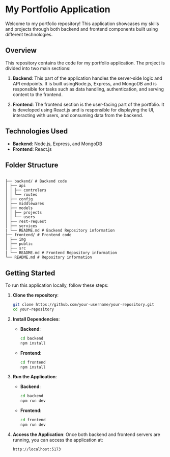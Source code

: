 # My Portfolio Application

Welcome to my portfolio repository! This application showcases my skills and projects through both backend and frontend components built using different technologies.

## Overview

This repository contains the code for my portfolio application. The project is divided into two main sections:

1. **Backend**: This part of the application handles the server-side logic and API endpoints. It is built usingNode.js, Express, and MongoDB and is responsible for tasks such as data handling, authentication, and serving content to the frontend.

2. **Frontend**: The frontend section is the user-facing part of the portfolio. It is developed using React.js and is responsible for displaying the UI, interacting with users, and consuming data from the backend.

## Technologies Used

- **Backend**: Node.js, Express, and MongoDB
- **Frontend**: React.js

## Folder Structure

```

├── backend/ # Backend code
│ ├── api
│ │ ├── controlers
│ │ └── routes
│ ├── config
│ ├── middlewares
│ ├── models
│ │ ├── projects
│ │ └── users
│ ├── rest-request
│ ├── services
| └── README.md # Backend Repository information
├── frontend/ # Frontend code
│ ├── img
│ ├── public
│ ├── src
| └── README.md # Frontend Repository information
└── README.md # Repository information

```

## Getting Started

To run this application locally, follow these steps:

1. **Clone the repository**:

   ```bash
   git clone https://github.com/your-username/your-repository.git
   cd your-repository
   ```

2. **Install Dependencies**:

   - **Backend**:
     ```bash
     cd backend
     npm install
     ```
   - **Frontend**:
     ```bash
     cd frontend
     npm install
     ```

3. **Run the Application**:

   - **Backend**:
     ```bash
     cd backend
     npm run dev
     ```
   - **Frontend**:
     ```bash
     cd frontend
     npm run dev
     ```

4. **Access the Application**:
   Once both backend and frontend servers are running, you can access the application at:
   ```
   http://localhost:5173
   ```

```

```

